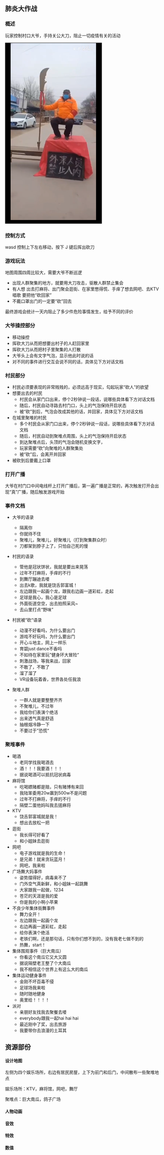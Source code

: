 ## 肺炎大作战

### 概述

玩家控制村口大爷，手持关公大刀，阻止一切疫情有关的活动

![Image](Images/daye.png)

### 控制方式

wasd 控制上下左右移动，按下 J 键后挥出砍刀

### 游戏玩法

地图周围四周比较大，需要大爷不断巡逻

* 出现人群聚集的地方，就要用大刀攻击，驱散人群禁止集会
* 有人想 出去打麻将、出门聚会逛街、在家里憋得慌、手痒了想去网吧、去KTV唱歌 要把他“砍回家”
* 不戴口罩出门的一定要“砍”回去

最终游戏会统计一天内阻止了多少件危险事情发生，给予不同的评价

### 大爷操控部分

* 移动操控
* 挥砍大刀从而把想要出村子的人赶回家里
* 挥砍大刀从而把村子里聚集的人打散
* 大爷头上会有文字气泡，显示他此时说的话
* 对不同的事件进行交互会说不同的话，具体见下方对话文档

### 村民部分

* 村民必须要表现的非常贱贱的，必须远高于现实，勾起玩家“砍人”的欲望
* 想要出去的村民
  * 村民会从家门口出来，停个2秒钟说一段话，说哪些具体看下方对话文档
  * 随后，村民自动寻路去村门口，头上的气泡保持开启状态
  * 被“砍”到后，气泡会改成其他的话，并回家，具体见下方对话文档
* 在城里聚堆的村民
  * 多个村民会从家门口出来，停个2秒钟说一段话，说哪些具体看下方对话文档
  * 随后，村民自动到聚堆点周围，头上的气泡保持开启状态
  * 到达聚堆点后，头顶的气泡会随机变换文字，
  * 玩家需要“砍”向聚堆的人群聚集处
  * 被“砍”后，会离开并回家
* 被砍到后要戴上口罩

### 打开广播

大爷在村门口中间电线杆上打开广播后，第一遍广播是正常的，再次触发打开会出现“真”广播，随后触发游戏开始

### 事件文档

* 大爷的语录
  * 隔离你
  * 你就待不住
  * 聚堆儿，聚堆儿，好聚堆儿（打到聚集群众时）
  * 刀都架到脖子上了，只怕自己死的慢

* 村民的语录
  * 管他是冠状饼状，我就是要出来晃荡
  * 过年不打麻将，手痒的不行
  * 到舞厅蹦迪去喽
  * 出去k歌，我就是饶舌郭富城！
  * 左边跟我一起画个龙，跟我右边画一道彩虹，走起
  * 足球是我心，我心是足球
  * 外面街道空空，出去拍照采风~
  * 去山里打点“野味”
* 村民被“砍“语录
  * 动漫不好看吗，为什么要出门
  * 游戏不好玩吗，为什么要出门
  * 开心斗地主，网上一样乐
  * 育碧just dance不香吗
  * 不如待在家里玩”健身环大冒险“
  * 刺激战场，等我来战，回家
  * 不敢了，不敢了
  * 溜了溜了
  * VR设备玩着香，世界各处任我浪
* 聚堆人群
  * 一群人就是要整整齐齐
  * 不聚堆儿，不过年
  * 我给你们表演个绝活
  * 出来透气真是舒适
  * 抽根烟冷静一下
  * 不要过于”恐慌“

### 聚堆事件

* 喝酒
  * 老同学找我喝酒去
  * 酒！！！我要酒！！！
  * 据说喝酒可以抵抗冠状病毒
* 麻将馆
  * 吃喝嫖赌都是赔，只有赌博有来回
  * 我陆笨委用20w赢到500w不是问题
  * 过年不打麻将，手痒的不行
  * 隔壁二蛋他妈叫我去搓麻将
* KTV
  * 饶舌郭富城就是我！
  * 想出去放松一把
* 逛街
  * 我长得可好看了
  * 和小姐妹去逛街
* 网吧
  * 电子游戏就是我的生命！
  * 是兄弟！就来贪玩蓝月！
  * 网吧，我来啦
* 广场舞大妈事件
  * 姿势摆得好，病毒来不了
  * 门外空气真新鲜，和小姐妹一起跳舞
  * 大家跟我一起做，1234
  * 苍茫的天涯是我的爱
  * 你是我的小啊小苹果
* 不良少年集体街舞事件
  * 舞力全开！
  * 左边跟我一起画个龙
  * 右边再画一道彩虹，走起
  * 给你表演个绝活
  * 老铁们啊，还是那句话，只有你们想不到的，没有我老七做不到的
  * 热舞，start！
* 集体围观事件（巨大南瓜）
  * 你看这个南瓜它又大又圆
  * 据说隔壁老王整了个大南瓜
  * 我不相信这个世界上有这么大的南瓜
* 集体运动健身事件
  * 金刚不坏百毒不侵
  * 足球场我来啦
  * 随时随地健身
  * 奥里给！！！！
* 派对
  * 亲朋好友找我去聚餐去喽
  * everybody跟我一起hai hai hai
  * 最近刚中了奖，出去旅游
  * 我要带你去浪漫的土耳其



## 资源部份

#### 设计地图

左侧为四个娱乐场所，右边有居民房屋，上下为前门和后门，中间散布一些聚堆地点

娱乐场所：KTV，麻将馆，网吧，舞厅

聚堆点：巨大南瓜，鸽子广场

#### 人物动画

#### 音效

#### 特效

#### 数值



